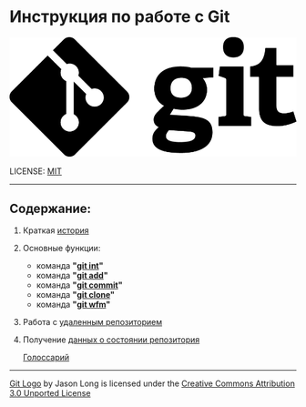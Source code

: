 # Инструкция по работе с Git

![Изображение не загружено](./assets/Git-Logo-Black.png)

LICENSE: [MIT](./license.md)

---

## Содержание:

1. Краткая [история](./history.md) 
2. Основные функции:
    * команда **"[git int](./int.md)"**
    * команда **"[git add](./add.md)"**
    * команда **"[git commit](./commit.md)"**
    * команда **"[git clone](./clone.md)"**
    * команда **"[git wfm](./wfm.md)"**
3. Работа с [удаленным репозиторием](./repo.md)
4. Получение [данных о состоянии репозитория](./info.md)

   [Голоссарий](./glossary.md)

---

[Git Logo](https://git-scm.com/downloads/logos) by Jason Long is licensed under the [Creative Commons Attribution 3.0 Unported License](https://creativecommons.org/licenses/by/3.0/)
